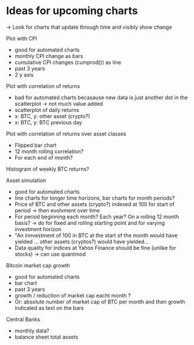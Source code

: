 # Ideas for upcoming charts
-> Look for charts that update through time and visibly show change

Plot with CPI
- good for automated charts
- monthly CPI change as bars
- cumulative CPI changes (cumprod()) as line
- past 3 years
- 2 y axis

Plot with correlation of returns
- bad for automated charts becasause new data is just another dot in the scatterplot -> not much value added
- scatterplot of daily returns
- x: BTC, y: other asset (crypto?)
- x: BTC, y: BTC previous day

Plot with correlation of returns over asset classes
- Flipped bar chart
- 12 month rolling correlation?
- For each end of month?

Histogram of weekly BTC returns?

Asset simulation
- good for automated charts
- line charts for longer time horizons, bar charts for month periods?
- Price of BTC and other assets (crypto?) indexed at 100 for start of period -> then evolvment over time
- For period beginning each month? Each year? On a rolling 12 month basis? -> do for fixed and rolling starting point and for varying investment horizon
- "An innvestment of 100 in BTC at the start of the month would have yielded ... other assets (cryptos?) would have yielded...
- Data quality for indices at Yahoo Finance should be fine (unlike for stocks) -> can use quantmod

Bitcoin market cap growth
- good for automated charts
- bar chart
- past 3 years
- growth / reduction of market cap eacht month ?
- Or: absolute number of market cap of BTC per month and then growth indicated as text on the bars

Central Banks
- monthly data?
- balance sheet total assets

